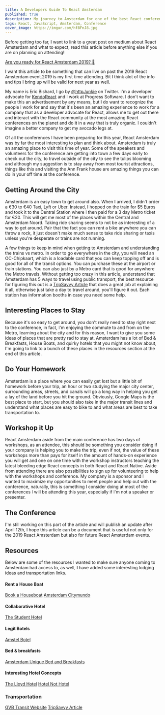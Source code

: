 ```yaml
---
title: A Developers Guide To React Amsterdam
published: true
description: My journey to Amsterdam for one of the best React conferences of the year.
tags: React, JavaScript, Amsterdam, Conference
cover_image: https://imgur.com/hf8FnJ8.jpg
---
```


Before getting too far, I want to link to a great post on medium about React Amsterdam and what to expect, read this article before anything else if you are on planning on attending!

[Are you ready for React Amsterdam 2019? 🤔](https://medium.com/@ReactAmsterdam/are-you-ready-for-react-amsterdam-2019-7f86fefda73f)

I want this article to be something that can live on past the 2019 React Amsterdam event.2019 is my first time attending. Bit I think alot of the info and tips I bring up will be valid for next year as well. 

My name is Eric Bishard, I go by [@httpJunkie](https://twitter.com/httpJunkie/) on Twitter. I'm a developer advocate for [KendoReact](https://www.telerik.com/kendo-react-ui/) and I work at Progress Software. I don't want to make this an advertisement by any means, but I do want to recognize the people I work for and say that it's been an amazing experience to work for a company that as a developer advocate for React, allows me to get out there and interact with the React community at the most amazing React conferences on the planet and do it in a way that is truly organic. I couldn't imagine a better company to get my avocado legs at.

Of all the conferences I have been preparing for this year, React Amsterdam was by far the most interesting to plan and think about. Amsterdam is truly an amazing place to visit this time of year. Some of the speakers and volunteers for the conference are getting into town a few days early to check out the city, to travel outside of the city to see the tulips blooming and although my suggestion is to stay away from most tourist attractions, things like this and visiting the Ann Frank house are amazing things you can do in your off time at the conference.

## Getting Around the City

Amsterdam is an easy town to get around also. When I arrived, I didn't order a €30 to €40 Taxi, Lyft or Uber. Instead, I hopped on the train for $5 Euros and took it to the Central Station where I then paid for a 3 day Metro ticket for €20. This will get me most of the places within the Central and Amsterdam Noord. Taking ride sharing seems to not be as interesting of a way to get around. Pair that the fact you can rent a bike anywhere you can throw a rock, it just doesn't make much sense to take ride sharing or taxis unless you're desperate or trains are not running.

A few things to keep in mind when getting to Amsterdam and understanding the trains vs metro. In order to go everywhere in the city, you will need an OC-Chipkaart, which is a loadable card that you can keep topping off and is good for all of the transit options. You can purchase these at the airport or train stations. You can also just by a Metro card that is good for anywhere the Metro travels. Without getting too crazy in this article, understand that Amsterdam has 5 ways to travel using public transport, the best resource for figuring this out is a [TripSavvy Article](https://www.tripsavvy.com/guide-to-amsterdam-public-transit-1456384) that does a great job at explaining it all, otherwise just take a day to travel around, you'll figure it out. Each station has information booths in case you need some help.

## Interesting Places to Stay

Because it's so easy to get around, you don't really need to stay right next to the conference, in fact, I'm enjoying the commute to and from on the Metro, learning about the city and for this reason, I want to give you some ideas of places that are pretty rad to stay at. Amsterdam has a lot of Bed & Breakfasts, House Boats, and quirky hotels that you might not know about, I'm going to link to a bunch of these places in the resources section at the end of this article.

## Do Your Homework

Amsterdam is a place where you can easily get lost but a little bit of homework before your trip, an hour or two studying the major city center, surrounding areas, streets, and canals will go a long way in helping you get a lay of the land before you hit the ground. Obviously, Google Maps is the best place to start, but you should also take in the major transit lines and understand what places are easy to bike to and what areas are best to take transportation to.

## Workshop it Up

React Amsterdam aside from the main conference has two days of workshops, as an attendee, this should be something you consider doing if your company is helping you to make the trip, even if not, the value of these workshops more than pays for itself in the amount of hands-on experience you will get and one on one time with the workshop instructors teaching the latest bleeding edge React concepts in both React and React Native. Aside from attending there are also possibilities to sign up for volunteering to help with the workshops and conference. My company is a sponsor and I wanted to maximize my opportunities to meet people and help out with the conference, naturally, this is something I consider doing at most of the conferences I will be attending this year, especially if I'm not a speaker or presenter.

## The Conference

I'm still working on this part of the article and will publish an update after April 12th, I hope this article can be a document that is useful not only for the 2019 React Amsterdam but also for future React Amsterdam events.


## Resources

Below are some of the resources I wanted to make sure anyone coming to Amsterdam had access to, as well, I have added some interesting lodging ideas and transportation links.

#### Rent a House Boat

[Book a Houseboat](https://www.bookahouseboat.com)
[Amsterdam Citymundo](https://amsterdam.citymundo.com/)

#### Collaborative Hotel

[The Student Hotel](https://www.thestudenthotel.com/amsterdam-city/)


#### Legit Botels

[Amstel Botel](https://amstelbotel.nl)

#### Bed & breakfasts

[Amsterdam Unique Bed and Breakfasts](https://www.bedandbreakfast.nl/bed-and-breakfast/amsterdam/netherlands/c2759794)

#### Interesting Hotel Concepts

[The Lloyd Hotel](https://www.lloyd.nl/)
[Hotel Not Hotel](http://www.hotelnothotel.com/)


### Transportation
[GVB Transit Website](https://over.gvb.nl/)
[TripSavvy Article](https://www.tripsavvy.com/guide-to-amsterdam-public-transit-1456384)


